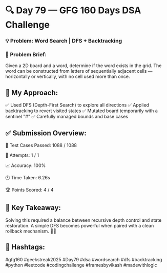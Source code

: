 # 🔍 Day 79 — GFG 160 Days DSA Challenge
### 💡 Problem: Word Search | DFS + Backtracking
### 📘 Problem Brief:
Given a 2D board and a word, determine if the word exists in the grid.
The word can be constructed from letters of sequentially adjacent cells — horizontally or vertically, with no cell used more than once.

## 🧠 My Approach:
✅ Used DFS (Depth-First Search) to explore all directions
✅ Applied backtracking to revert visited states
✅ Mutated board temporarily with a sentinel "#"
✅ Carefully managed bounds and base cases

## ✅ Submission Overview:
🔢 Test Cases Passed: 1088 / 1088

🔁 Attempts: 1 / 1

📈 Accuracy: 100%

🕐 Time Taken: 6.26s

🏆 Points Scored: 4 / 4

## 🔁 Key Takeaway:
Solving this required a balance between recursive depth control and state restoration. A simple DFS becomes powerful when paired with a clean rollback mechanism. 🔁💪

## 📌 Hashtags:
#gfg160 #geekstreak2025 #Day79
#dsa #wordsearch #dfs #backtracking
#python #leetcode #codingchallenge
#framesbyvikash #madewithlogic
